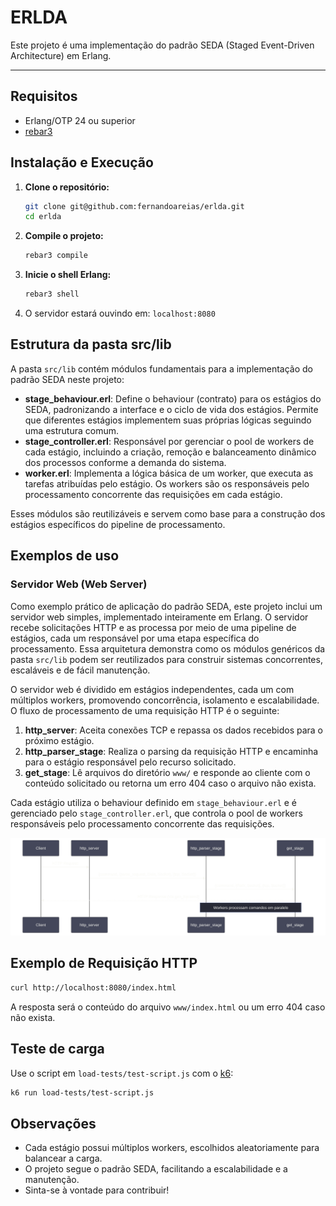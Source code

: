 # ERLDA

Este projeto é uma implementação do padrão SEDA (Staged Event-Driven Architecture) em Erlang.

---

## Requisitos

- Erlang/OTP 24 ou superior
- [rebar3](https://www.rebar3.org/) 

## Instalação e Execução

1. **Clone o repositório:**
   ```sh
   git clone git@github.com:fernandoareias/erlda.git
   cd erlda
   ```
2. **Compile o projeto:**
   ```sh
   rebar3 compile
   ```
3. **Inicie o shell Erlang:**
   ```sh
   rebar3 shell
   ```
4. O servidor estará ouvindo em: `localhost:8080`

## Estrutura da pasta src/lib

A pasta `src/lib` contém módulos fundamentais para a implementação do padrão SEDA neste projeto:

- **stage_behaviour.erl**: Define o behaviour (contrato) para os estágios do SEDA, padronizando a interface e o ciclo de vida dos estágios. Permite que diferentes estágios implementem suas próprias lógicas seguindo uma estrutura comum.
- **stage_controller.erl**: Responsável por gerenciar o pool de workers de cada estágio, incluindo a criação, remoção e balanceamento dinâmico dos processos conforme a demanda do sistema.
- **worker.erl**: Implementa a lógica básica de um worker, que executa as tarefas atribuídas pelo estágio. Os workers são os responsáveis pelo processamento concorrente das requisições em cada estágio.

Esses módulos são reutilizáveis e servem como base para a construção dos estágios específicos do pipeline de processamento.

## Exemplos de uso

### Servidor Web (Web Server)

Como exemplo prático de aplicação do padrão SEDA, este projeto inclui um servidor web simples, implementado inteiramente em Erlang. O servidor recebe solicitações HTTP e as processa por meio de uma pipeline de estágios, cada um responsável por uma etapa específica do processamento. Essa arquitetura demonstra como os módulos genéricos da pasta `src/lib` podem ser reutilizados para construir sistemas concorrentes, escaláveis e de fácil manutenção.

O servidor web é dividido em estágios independentes, cada um com múltiplos workers, promovendo concorrência, isolamento e escalabilidade. O fluxo de processamento de uma requisição HTTP é o seguinte:

1. **http_server**: Aceita conexões TCP e repassa os dados recebidos para o próximo estágio.
2. **http_parser_stage**: Realiza o parsing da requisição HTTP e encaminha para o estágio responsável pelo recurso solicitado.
3. **get_stage**: Lê arquivos do diretório `www/` e responde ao cliente com o conteúdo solicitado ou retorna um erro 404 caso o arquivo não exista.

Cada estágio utiliza o behaviour definido em `stage_behaviour.erl` e é gerenciado pelo `stage_controller.erl`, que controla o pool de workers responsáveis pelo processamento concorrente das requisições.

<img src="docs/image.svg" alt="Fluxo dos Estágios SEDA" width="600"/>

## Exemplo de Requisição HTTP

```sh
curl http://localhost:8080/index.html
```

A resposta será o conteúdo do arquivo `www/index.html` ou um erro 404 caso não exista.

## Teste de carga

Use o script em `load-tests/test-script.js` com o [k6](https://k6.io/):

```sh
k6 run load-tests/test-script.js
```

## Observações
- Cada estágio possui múltiplos workers, escolhidos aleatoriamente para balancear a carga.
- O projeto segue o padrão SEDA, facilitando a escalabilidade e a manutenção.
- Sinta-se à vontade para contribuir!
 
